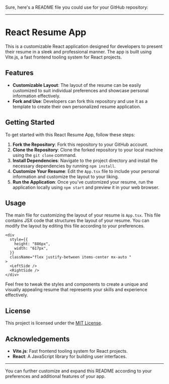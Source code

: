 Sure, here's a README file you could use for your GitHub repository:

---

# React Resume App

This is a customizable React application designed for developers to present their resume in a sleek and professional manner. The app is built using Vite.js, a fast frontend tooling system for React projects.

## Features

- **Customizable Layout**: The layout of the resume can be easily customized to suit individual preferences and showcase personal information effectively.
- **Fork and Use**: Developers can fork this repository and use it as a template to create their own personalized resume application.

## Getting Started







To get started with this React Resume App, follow these steps:

1. **Fork the Repository**: Fork this repository to your GitHub account.
2. **Clone the Repository**: Clone the forked repository to your local machine using the `git clone` command.
3. **Install Dependencies**: Navigate to the project directory and install the necessary dependencies by running `npm install`.
4. **Customize Your Resume**: Edit the `App.tsx` file to include your personal information and customize the layout to your liking.
5. **Run the Application**: Once you've customized your resume, run the application locally using `npm start` and preview it in your web browser.

## Usage

The main file for customizing the layout of your resume is `App.tsx`. This file contains JSX code that structures the layout of your resume. You can modify the layout by editing this file according to your preferences.




```tsx
<div
  style={{
    height: "886px",
    width: "617px",
  }}
  className="flex justify-between items-center mx-auto "
>
  <LeftSide />
  <RightSide />
</div>
```

Feel free to tweak the styles and components to create a unique and visually appealing resume that represents your skills and experience effectively.

## License

This project is licensed under the [MIT License](LICENSE).

## Acknowledgements

- **Vite.js**: Fast frontend tooling system for React projects.
- **React**: A JavaScript library for building user interfaces.

---

You can further customize and expand this README according to your preferences and additional features of your app.
